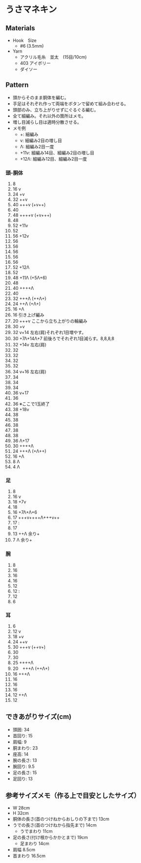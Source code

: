 # うさマネキン

## Materials
- Hook　Size
  - #6 (3.5mm)
- Yarn
  - アクリル毛糸　並太　(15目/10cm)
  - 403 アイボリー
  - ダイソー

## Pattern
- 頭からそのまま胴体を編む。
- 手足はそれぞれ作って両端をボタンで留めて組み合わせる。
- 頭部のみ、立ち上がりせずにぐるぐる編む。
- 全て細編み。それ以外の箇所はメモ。
- 増し目減らし目は適時分散させる。
- メモ例
  - +: 細編み
  - v: 細編み2目の増し目
  - Λ: 細編み2目一度
  - +11v: 細編み14目、細編み2目の増し目
  - +12Λ: 細編み12目、細編み2目一度

### 頭-胴体
1. 8
2. 16 v
3. 24 +v
4. 32 ++v
5. 40 +++v (+v++)
6. 40
7. 48 ++++v (+v+++)
8. 48 
9. 52 +11v
10. 52
11. 56 +12v
12. 56 
13. 56
14. 56
15. 56
16. 56
17. 52 +12Λ
18. 52
19. 48 +11Λ (+5Λ+6)
20. 48
21. 40 ++++Λ
22. 40
23. 32 +++Λ (++Λ+)
24. 24 ++Λ (+Λ+)
25. 16 +Λ
26. 16 引き上げ編み
27. 20 +++v ここから立ち上がりの輪編み
28. 30 +v
29. 32 v+14 左右(肩)それぞれ1目増やす。
30. 30 +7Λ+14Λ+7 前後ろでそれぞれ1目減らす。8,8,8,8
31. 32 +14v 左右(肩)
32. 32
33. 32
34. 32
35. 32
36. 34 v+16 左右(肩)
37. 34
38. 34
39. 34
40. 36 v+17
41. 36
42. 36            ※ここで1玉終了
43. 38 +18v
44. 38
45. 38
46. 38
47. 38
48. 38
49. 36 Λ+17
50. 30 ++++Λ
51. 24 +++Λ (+Λ++)
52. 16 +Λ
53. 8 Λ 
54. 4 Λ


### 足
1. 8
2. 16 v
3. 18 +7v
4. 18
5. 16 +7Λ+Λ+6
6. 17 +++v++++Λ+++v++
7. 17
   :
25. 17
26. 13 ++Λ 余り+
27. 7 Λ 余り+


### 腕
1. 8
2. 16
3. 16
4. 16
5. 12
6. 12
   :
22. 12
23. 6

### 耳
1. 6
2. 12 v
3. 18 +v
4. 24 ++v
5. 30 +++v (++v+)
6. 30
7. 30
8. 25 ++++Λ
9. 20　+++Λ (++Λ+)
10. 16 +++Λ
11. 16
12. 16
13. 16
14. 12 ++Λ
15. 12

## できあがりサイズ(cm)
- 頭囲: 34
- 首回り: 15
- 肩幅: 9
- 胴まわり: 23
- 座高: 14
- 腕の長さ: 13
- 腕回り: 9.5
- 足の長さ: 15
- 足回り: 13

## 参考サイズメモ（作る上で目安としたサイズ）
- W 28cm
- H 32cm
- 胴体の長さ(首のつけねからおしりの下まで) 13cm
- うでの長さ(首のつけねから指先まで) 14cm
  - うでまわり 11cm
- 足の長さ(付け根からかかとまで) 19cm
  - 足まわり 14cm
- 肩幅 8.5cm
- 首まわり 16.5cm
  